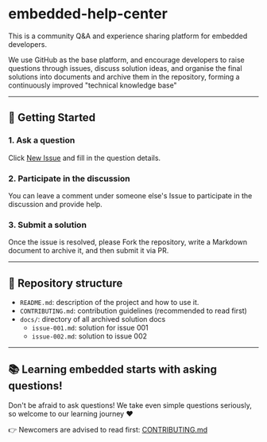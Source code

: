 # embedded-help-center

This is a community Q&A and experience sharing platform for embedded developers.

We use GitHub as the base platform, and encourage developers to raise questions through issues, discuss solution ideas, and organise the final solutions into documents and archive them in the repository, forming a continuously improved "technical knowledge base"

---

## 🚀 Getting Started

### 1. Ask a question 
Click [New Issue](https://github.com/Vic-sl/embedded-help-center/issues/new) and fill in the question details.

### 2. Participate in the discussion 
You can leave a comment under someone else's Issue to participate in the discussion and provide help.

### 3. Submit a solution 
Once the issue is resolved, please Fork the repository, write a Markdown document to archive it, and then submit it via PR.

---

## 📁 Repository structure

- `README.md`: description of the project and how to use it.
- `CONTRIBUTING.md`: contribution guidelines (recommended to read first)
- `docs/`: directory of all archived solution docs
  - `issue-001.md`: solution for issue 001
  - `issue-002.md`: solution to issue 002

---

## 📚 Learning embedded starts with asking questions!

Don't be afraid to ask questions! We take even simple questions seriously, so welcome to our learning journey ❤️

👉 Newcomers are advised to read first: [CONTRIBUTING.md](./CONTRIBUTING.md)
